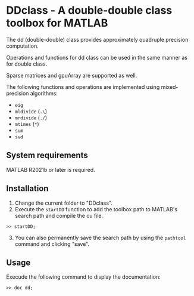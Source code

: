 # DDclass - A double-double class toolbox for MATLAB

The dd (double-double) class provides approximately quadruple precision computation.

Operations and functions for dd class can be used in the same manner as for double class.

Sparse matrices and gpuArray are supported as well.

The following functions and operations are implemented using mixed-precision algorithms:
- `eig`
- `mldivide` (`.\`)
- `mrdivide` (`./`)
- `mtimes` (`*`)
- `sum`
- `svd`

## System requirements
MATLAB R2021b or later is required.

## Installation
1. Change the current folder to "DDclass".
2. Execute the `startDD` function to add the toolbox path to MATLAB's search path and compile the cu file.
```
>> startDD;
```
3. You can also permanently save the search path by using the `pathtool` command and clicking "save".

## Usage
Execude the following command to display the documentation:
```
>> doc dd;
```
